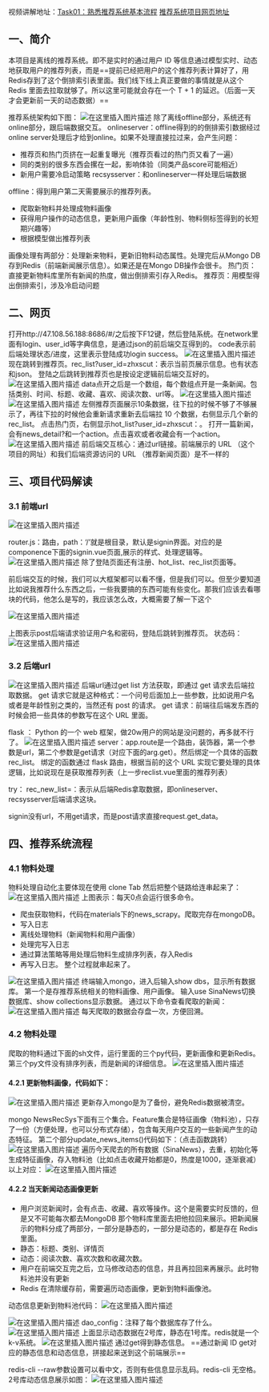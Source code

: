 ﻿视频讲解地址：[Task01：熟悉推荐系统基本流程](https://datawhale.feishu.cn/minutes/obcnzns778b725r5l535j32o)
[推荐系统项目网页地址](http://47.108.56.188:8686/#/recLists)

## 一、简介
本项目是离线的推荐系统。即不是实时的通过用户 ID 等信息通过模型实时、动态地获取用户的推荐列表，而是==提前已经把用户的这个推荐列表计算好了，用Redis存到了这个倒排索引表里面。我们线下线上真正要做的事情就是从这个 Redis 里面去拉取就够了。所以这里可能就会存在一个 T + 1 的延迟。（后面一天才会更新前一天的动态数据）==

推荐系统架构如下图：
![在这里插入图片描述](https://img-blog.csdnimg.cn/7dd55b57470b4889b907e1b7cea0bb95.png?x-oss-process=image/watermark,type_d3F5LXplbmhlaQ,shadow_50,text_Q1NETiBA56We5rSb5Y2O,size_20,color_FFFFFF,t_70,g_se,x_16)
除了离线offline部分，系统还有online部分，跟后端数据交互。
onlineserver：offline得到的的倒排索引数据经过online server处理后才给到online。如果不处理直接拉过来，会产生问题：
- 推荐页和热门页挤在一起重复曝光（推荐页看过的热门页又看了一遍）
- 同的类别的很多东西会摞在一起，影响体验（同类产品score可能相近）
- 新用户需要冷启动策略
recsysserver：和onlineserver一样处理后端数据

offline：得到用户第二天需要展示的推荐列表。
- 爬取新物料并处理成物料画像
- 获得用户操作的动态信息，更新用户画像（年龄性别、物料侧标签得到的长短期兴趣等）
- 根据模型做出推荐列表

画像处理有两部分：处理新来物料，更新旧物料动态属性。处理完后从Mongo DB 存到Redis（前端新闻展示信息）。如果还是在Mongo DB操作会很卡。
热门页：直接更新物料库里所有新闻的热度，做出倒排索引存入Redis。
推荐页：用模型得出倒排索引，涉及冷启动问题

## 二、网页
打开http://47.108.56.188:8686/#/之后按下F12键，然后登陆系统。在network里面有login、user_id等字典信息，是通过json的前后端交互得到的。
code表示前后端处理状态/进度，这里表示登陆成功login success。
![在这里插入图片描述](https://img-blog.csdnimg.cn/b8ef0c7375144a0d9b411452d187529e.png?x-oss-process=image/watermark,type_d3F5LXplbmhlaQ,shadow_50,text_Q1NETiBA56We5rSb5Y2O,size_20,color_FFFFFF,t_70,g_se,x_16)
现在跳转到推荐页。rec_list?user_id=zhxscut：表示当前页展示信息。也有状态和json。
登陆之后跳转到推荐页也是按设定逻辑前后端交互好的。
![在这里插入图片描述](https://img-blog.csdnimg.cn/f5bc5d79199d420fa77ac37ad41811f7.png?x-oss-process=image/watermark,type_d3F5LXplbmhlaQ,shadow_50,text_Q1NETiBA56We5rSb5Y2O,size_20,color_FFFFFF,t_70,g_se,x_16)
data点开之后是一个数组，每个数组点开是一条新闻。包括类别、时间、标题、收藏、喜欢、阅读次数、url等。
![在这里插入图片描述](https://img-blog.csdnimg.cn/4ef2b5364bcf49c6bfa11a12530bc86e.png?x-oss-process=image/watermark,type_d3F5LXplbmhlaQ,shadow_50,text_Q1NETiBA56We5rSb5Y2O,size_20,color_FFFFFF,t_70,g_se,x_16)
![在这里插入图片描述](https://img-blog.csdnimg.cn/916adedbb25f4d1b8fef12006497639d.png?x-oss-process=image/watermark,type_d3F5LXplbmhlaQ,shadow_50,text_Q1NETiBA56We5rSb5Y2O,size_14,color_FFFFFF,t_70,g_se,x_16)
左侧推荐页面展示10条数据，往下拉的时候不够了不够展示了，再往下拉的时候他会重新请求重新去后端拉 10 个数据，右侧显示几个新的rec_list。
点击热门页，右侧显示hot_list?user_id=zhxscut：。
打开一篇新闻，会有news_detail?和一个action。点击喜欢或者收藏会有一个action。
![在这里插入图片描述](https://img-blog.csdnimg.cn/a80a2ba84cfd4449be881a60f24b02ce.png?x-oss-process=image/watermark,type_d3F5LXplbmhlaQ,shadow_50,text_Q1NETiBA56We5rSb5Y2O,size_20,color_FFFFFF,t_70,g_se,x_16)
前后端交互核心：通过url链接。前端展示的 URL （这个项目的网址）和我们后端资源访问的 URL （推荐新闻页面）是不一样的
## 三、项目代码解读
### 3.1 前端url
![在这里插入图片描述](https://img-blog.csdnimg.cn/35b7d1fc8b024bf6afb52ae91857aa6e.png?x-oss-process=image/watermark,type_d3F5LXplbmhlaQ,shadow_50,text_Q1NETiBA56We5rSb5Y2O,size_20,color_FFFFFF,t_70,g_se,x_16)

router.js：路由，path：‘/’就是根目录，默认是signin界面。对应的是componence下面的signin.vue页面,展示的样式、处理逻辑等。
![在这里插入图片描述](https://img-blog.csdnimg.cn/44dbec30656441d483551bd666dd8b45.png?x-oss-process=image/watermark,type_d3F5LXplbmhlaQ,shadow_50,text_Q1NETiBA56We5rSb5Y2O,size_20,color_FFFFFF,t_70,g_se,x_16)
除了登陆页面还有注册、hot_list、rec_list页面等。

前后端交互的时候，我们可以大框架都可以看不懂，但是我们可以。但至少要知道比如说我推荐什么东西之后，一些我要搞的东西可能有些变化。那我们应该去看哪块的代码，他怎么是写的，我应该怎么改，大概需要了解一下这个

![在这里插入图片描述](https://img-blog.csdnimg.cn/9a0b9612f6214c1b8a6efe1983bcd58e.png?x-oss-process=image/watermark,type_d3F5LXplbmhlaQ,shadow_50,text_Q1NETiBA56We5rSb5Y2O,size_20,color_FFFFFF,t_70,g_se,x_16)

上图表示post后端请求验证用户名和密码，登陆后跳转到推荐页。
状态码：
![在这里插入图片描述](https://img-blog.csdnimg.cn/3039bde92f3642f58b9dbe50de19d2cd.png)
### 3.2 后端url
![在这里插入图片描述](https://img-blog.csdnimg.cn/4c53729673c84bdfa5c5fb4e5d55619b.png?x-oss-process=image/watermark,type_d3F5LXplbmhlaQ,shadow_50,text_Q1NETiBA56We5rSb5Y2O,size_20,color_FFFFFF,t_70,g_se,x_16)
后端url通过get list 方法获取，即通过 get 请求去后端拉取数据。
get 请求它就是这种格式：一个问号后面加上一些参数，比如说用户名或者是年龄性别之类的，当然还有 post 的请求。
get 请求：前端往后端发东西的时候会把一些具体的参数写在这个 URL 里面。

flask ： Python 的一个 web 框架，做20w用户的网站是没问题的，再多就不行了。
![在这里插入图片描述](https://img-blog.csdnimg.cn/56648b9d7b6a4c748efbcc201fa5f0c2.png?x-oss-process=image/watermark,type_d3F5LXplbmhlaQ,shadow_50,text_Q1NETiBA56We5rSb5Y2O,size_20,color_FFFFFF,t_70,g_se,x_16)
server：app.route是一个路由，装饰器，第一个参数是url，第二个参数是get请求（对应下面的arg.get）。然后绑定一个具体的函数rec_list。
绑定的函数通过 flask 路由，根据当前的这个 URL 实现它要处理的具体逻辑，比如说现在是获取推荐列表（上一步reclist.vue里面的推荐列表）

try：
	rec_new_list=：表示从后端Redis拿取数据，即onlineserver、recsysserver后端请求这块。

signin没有url，不用get请求，而是post请求直接request.get_data。

## 四、推荐系统流程
### 4.1 物料处理
物料处理自动化主要体现在使用 clone Tab 然后把整个链路给连串起来了：
![在这里插入图片描述](https://img-blog.csdnimg.cn/8ce84dd9357840a3bf380a9e1c61adbc.png?x-oss-process=image/watermark,type_d3F5LXplbmhlaQ,shadow_50,text_Q1NETiBA56We5rSb5Y2O,size_20,color_FFFFFF,t_70,g_se,x_16)
上图表示：每天0点会运行很多命令。
- 爬虫获取物料，代码在materials下的news_scrapy。爬取完存在mongoDB。
- 写入日志
- 离线处理物料（新闻物料和用户画像）
- 处理完写入日志
- 通过算法策略等用处理后物料生成排序列表，存入Redis
- 再写入日志。
整个过程就串起来了。

![在这里插入图片描述](https://img-blog.csdnimg.cn/d5398c3bab1040e6b7a6e9635fba29d5.png?x-oss-process=image/watermark,type_d3F5LXplbmhlaQ,shadow_50,text_Q1NETiBA56We5rSb5Y2O,size_20,color_FFFFFF,t_70,g_se,x_16)
终端输入mongo，进入后输入show dbs，显示所有数据库。
第一个是存推荐系统相关的物料画像、用户画像。
输入use SinaNews切换数据库、show collections显示数据。
通过以下命令查看爬取的新闻：
![在这里插入图片描述](https://img-blog.csdnimg.cn/b50bc5cb5707436c8b96bea51cff5037.png?x-oss-process=image/watermark,type_d3F5LXplbmhlaQ,shadow_50,text_Q1NETiBA56We5rSb5Y2O,size_20,color_FFFFFF,t_70,g_se,x_16)
每天爬取的数据会存盘一次，方便回溯。
### 4.2 物料处理
爬取的物料通过下面的sh文件，运行里面的三个py代码，更新画像和更新Redis。第三个py文件没有排序列表，而是新闻的详细信息。
![在这里插入图片描述](https://img-blog.csdnimg.cn/33ff79550d8547dea94218577908e27d.png?x-oss-process=image/watermark,type_d3F5LXplbmhlaQ,shadow_50,text_Q1NETiBA56We5rSb5Y2O,size_20,color_FFFFFF,t_70,g_se,x_16)
#### 4.2.1 更新物料画像，代码如下：
![在这里插入图片描述](https://img-blog.csdnimg.cn/86d84fd455c84809b4f8bfd265c1ba25.png?x-oss-process=image/watermark,type_d3F5LXplbmhlaQ,shadow_50,text_Q1NETiBA56We5rSb5Y2O,size_20,color_FFFFFF,t_70,g_se,x_16)
更新存入mongo是为了备份，避免Redis数据被清空。

mongo NewsRecSys下面有三个集合。Feature集合是特征画像（物料池），只存了一份（方便处理，也可以分布式存储），包含每天用户交互的一些新闻产生的动态特征。
第二个部分update_news_items()代码如下：（点击函数跳转）
![在这里插入图片描述](https://img-blog.csdnimg.cn/ca5611c0c224475e899880b24850c8e3.png?x-oss-process=image/watermark,type_d3F5LXplbmhlaQ,shadow_50,text_Q1NETiBA56We5rSb5Y2O,size_20,color_FFFFFF,t_70,g_se,x_16)
遍历今天爬去的所有数据（SinaNews），去重，初始化等生成特征画像，存入物料池（比如点击收藏开始都是0，热度是1000，逐渐衰减）
以上对应：
![在这里插入图片描述](https://img-blog.csdnimg.cn/bebbbf63bba442f88b25d89d6127c2e5.png)
#### 4.2.2 当天新闻动态画像更新
- 用户浏览新闻时，会有点击、收藏、喜欢等操作。这个是需要实时反馈的，但是又不可能每次都去MongoDB 那个物料库里面去把他拉回来展示。把新闻展示的物料分成了两部分，一部分是静态的，一部分是动态的，都是存在 Redis 里面。
- 静态：标题、类别、详情页
- 动态：阅读次数、喜欢次数和收藏次数。
- 用户在前端交互完之后，立马修改动态的信息，并且再拉回来再展示。此时物料池并没有更新
- Redis 在清除缓存前，需要遍历动态画像，更新到物料画像池。

动态信息更新到物料池代码：
![在这里插入图片描述](https://img-blog.csdnimg.cn/018c45ebe4d9446b8cfcece9e97e4513.png?x-oss-process=image/watermark,type_d3F5LXplbmhlaQ,shadow_50,text_Q1NETiBA56We5rSb5Y2O,size_20,color_FFFFFF,t_70,g_se,x_16)

![在这里插入图片描述](https://img-blog.csdnimg.cn/b21498be38cd47c1ae173921256a000f.png?x-oss-process=image/watermark,type_d3F5LXplbmhlaQ,shadow_50,text_Q1NETiBA56We5rSb5Y2O,size_20,color_FFFFFF,t_70,g_se,x_16)
dao_config：注释了每个数据库存了什么。
![在这里插入图片描述](https://img-blog.csdnimg.cn/361ad3949e8c4829a2eb4826c3030895.png?x-oss-process=image/watermark,type_d3F5LXplbmhlaQ,shadow_50,text_Q1NETiBA56We5rSb5Y2O,size_20,color_FFFFFF,t_70,g_se,x_16)
上面显示动态数据在2号库，静态在1号库。redis就是一个k-v系统。
![在这里插入图片描述](https://img-blog.csdnimg.cn/76823696fd5d43b7b1c3e3d5e2c7bb47.png?x-oss-process=image/watermark,type_d3F5LXplbmhlaQ,shadow_50,text_Q1NETiBA56We5rSb5Y2O,size_20,color_FFFFFF,t_70,g_se,x_16)
通过get得到静态信息。
==通过新闻 ID get对应的静态信息和动态信息，拼接起来送到这个前端展示==

redis-cli --raw参数设置可以看中文，否则有些信息显示乱码。redis-cli 无空格。2号库动态信息展示如图：
![在这里插入图片描述](https://img-blog.csdnimg.cn/7fd2bb930b6e4dc7babe6a4cf16206a8.png)

